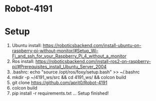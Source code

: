 # Robot-4191

# Setup
1. Ubuntu install: https://roboticsbackend.com/install-ubuntu-on-raspberry-pi-without-monitor/#Setup_Wi-Fi_and_ssh_for_your_Raspberry_Pi_4_without_a_monitor 
2. Ros install: https://roboticsbackend.com/install-ros2-on-raspberry-pi/#Prerequisites_install_Ubuntu_Server_2004 
3. .bashrc: echo "source /opt/ros/foxy/setup.bash" >> ~/.bashrc
4. mkdir -p ~/4191_ws/src && cd 4191_ws/ && colcon build 
5. git clone https://github.com/aprit0/Robot-4191
6. colcon build
7. pip install -r requirements.txt
... Setup finished!
